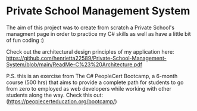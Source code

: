 # Private School Management System
The aim of this project was to create from scratch a Private School's managment page in order to practice my C# skills as well as have a little bit of fun coding :)

Check out the architectural design principles of my application here: https://github.com/henrietta22589/Private-School-Management-System/blob/main/ReadMe-C%23%20Architecture.pdf

P.S. this is an exercise from The C# PeopleCert Bootcamp, a 6-month course (500 hrs) that aims to provide a complete path for students to go from zero to employed as web developers while working with other students along the way. Check this out: (https://peoplecerteducation.org/bootcamp/)
